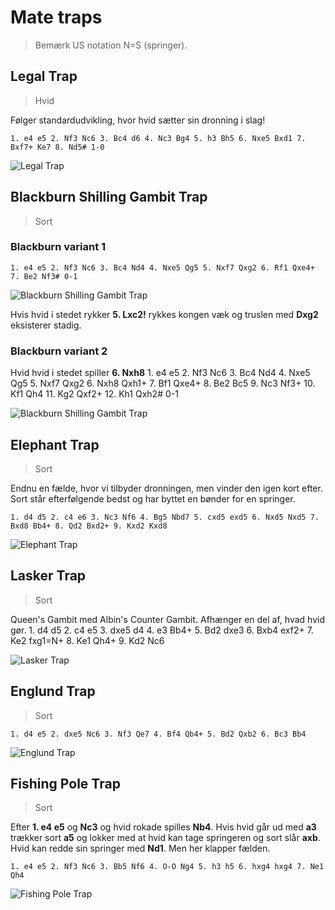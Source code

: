 # Mate traps 
> Bemærk US notation N=S (springer).

## Legal Trap
> Hvid

Følger standardudvikling, hvor hvid sætter sin dronning i slag!

    1. e4 e5 2. Nf3 Nc6 3. Bc4 d6 4. Nc3 Bg4 5. h3 Bh5 6. Nxe5 Bxd1 7. Bxf7+ Ke7 8. Nd5# 1-0
![Legal Trap](gifs/LegalTrap.gif)

## Blackburn Shilling Gambit Trap
> Sort

### Blackburn variant 1
    1. e4 e5 2. Nf3 Nc6 3. Bc4 Nd4 4. Nxe5 Qg5 5. Nxf7 Qxg2 6. Rf1 Qxe4+ 7. Be2 Nf3# 0-1

![Blackburn Shilling Gambit Trap](gifs/BlackburnShillingGambitTrap.gif)

Hvis hvid i stedet rykker **5. Lxc2!** rykkes kongen væk og truslen med **Dxg2** eksisterer stadig.

### Blackburn variant 2
Hvid hvid i stedet spiller **6. Nxh8**
    1. e4 e5 2. Nf3 Nc6 3. Bc4 Nd4 4. Nxe5 Qg5 5. Nxf7 Qxg2 6. Nxh8 Qxh1+ 7. Bf1 Qxe4+ 8. Be2 Bc5 9. Nc3 Nf3+ 10. Kf1 Qh4 11. Kg2 Qxf2+ 12. Kh1 Qxh2# 0-1

![Blackburn Shilling Gambit Trap](gifs/BlackburnShillingGambitTrapV2.gif)

## Elephant Trap
> Sort

Endnu en fælde, hvor vi tilbyder dronningen, men vinder den igen kort efter. Sort står efterfølgende bedst og har byttet en bønder for en springer.

    1. d4 d5 2. c4 e6 3. Nc3 Nf6 4. Bg5 Nbd7 5. cxd5 exd5 6. Nxd5 Nxd5 7. Bxd8 Bb4+ 8. Qd2 Bxd2+ 9. Kxd2 Kxd8

![Elephant Trap](gifs/ElephantTrap.gif)

## Lasker Trap
> Sort

Queen's Gambit med Albin's Counter Gambit. Afhænger en del af, hvad hvid gør.
    1. d4 d5 2. c4 e5 3. dxe5 d4 4. e3 Bb4+ 5. Bd2 dxe3 6. Bxb4 exf2+ 7. Ke2 fxg1=N+ 8. Ke1 Qh4+ 9. Kd2 Nc6

![Lasker Trap](gifs/LaskerTrap.gif)


## Englund Trap
> Sort

    1. d4 e5 2. dxe5 Nc6 3. Nf3 Qe7 4. Bf4 Qb4+ 5. Bd2 Qxb2 6. Bc3 Bb4


![Englund Trap](gifs/EnglundTrap.gif)

## Fishing Pole Trap
> Sort

Efter **1. e4 e5** og **Nc3** og hvid rokade spilles **Nb4**. Hvis hvid går ud med **a3** trækker sort **a5** og lokker med at hvid kan tage springeren og sort slår **axb**. Hvid kan redde sin springer med **Nd1**. Men her klapper fælden.

    1. e4 e5 2. Nf3 Nc6 3. Bb5 Nf6 4. O-O Ng4 5. h3 h5 6. hxg4 hxg4 7. Ne1 Qh4
![Fishing Pole Trap](gifs/FishingPoleTrap.gif)